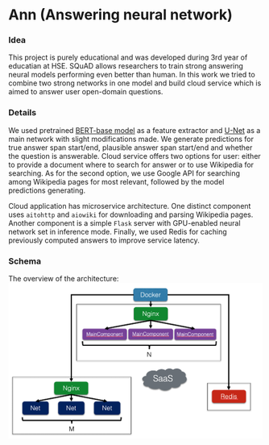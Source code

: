 # Ann (Answering neural network)

### Idea
This project is purely educational and was developed during 3rd year of educatian at HSE. SQuAD allows researchers to train strong answering neural models performing even better than human. In this work we tried to combine two strong networks in one model and build cloud service which is aimed to answer user open-domain questions. 

### Details
We used pretrained [BERT-base model](https://arxiv.org/abs/1810.04805) as a feature extractor and [U-Net](https://arxiv.org/abs/1810.06638) as a main network with slight modifications made. We generate predictions for true answer span start/end, plausible answer span start/end and whether the question is answerable. Cloud service offers two options for user: either to provide a document where to search for answer or to use Wikipedia for searching. As for the second option, we use Google API for searching among Wikipedia pages for most relevant, followed by the model predictions generating. 

Cloud application has microservice architecture. One distinct component uses `aitohttp` and `aiowiki` for downloading and parsing Wikipedia pages. Another component is a simple `Flask` server with GPU-enabled neural network set in inference mode.
Finally, we used Redis for caching previously computed answers to improve service latency.

### Schema
The overview of the architecture:
![Schema](schema.png)
